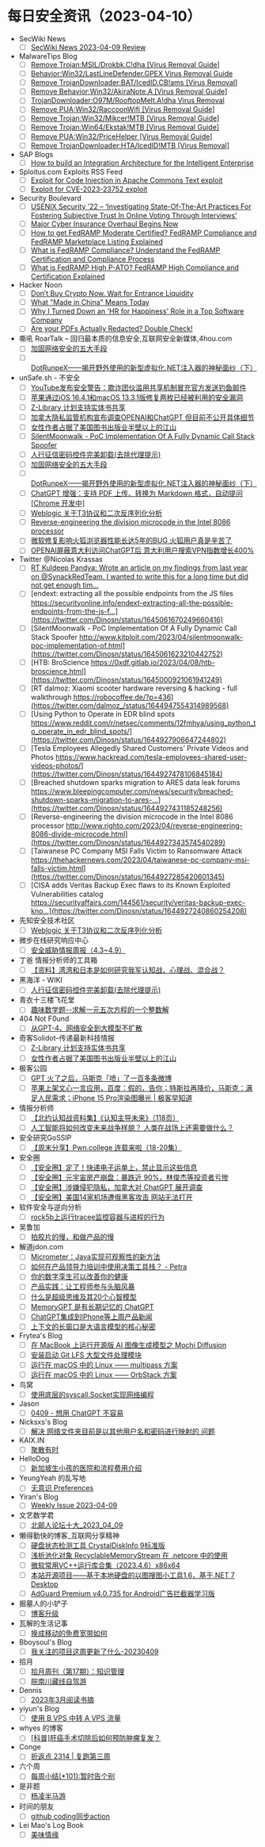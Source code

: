 # 每日安全资讯（2023-04-10）

- SecWiki News
  - [ ] [SecWiki News 2023-04-09 Review](http://www.sec-wiki.com/?2023-04-09)
- MalwareTips Blog
  - [ ] [Remove Trojan:MSIL/Drokbk.C!dha [Virus Removal Guide]](https://malwaretips.com/blogs/remove-trojanmsil-drokbk-cdha/)
  - [ ] [Behavior:Win32/LastLineDefender.GPEX Virus Removal Guide](https://malwaretips.com/blogs/behaviorwin32-lastlinedefender-gpex/)
  - [ ] [Remove TrojanDownloader:BAT/IcedID.CB!ams [Virus Removal]](https://malwaretips.com/blogs/remove-trojandownloaderbat-icedid-cbams/)
  - [ ] [Remove Behavior:Win32/AkiraNote.A [Virus Removal Guide]](https://malwaretips.com/blogs/remove-behaviorwin32-akiranote-a/)
  - [ ] [TrojanDownloader:O97M/RooftopMelt.A!dha Virus Removal](https://malwaretips.com/blogs/trojandownloadero97m-rooftopmelt-adha/)
  - [ ] [Remove PUA:Win32/RaccoonWifi [Virus Removal Guide]](https://malwaretips.com/blogs/remove-puawin32-raccoonwifi/)
  - [ ] [Remove Trojan:Win32/Mikcer!MTB [Virus Removal Guide]](https://malwaretips.com/blogs/remove-trojanwin32-mikcermtb/)
  - [ ] [Remove Trojan:Win64/Ekstak!MTB [Virus Removal Guide]](https://malwaretips.com/blogs/remove-trojanwin64-ekstakmtb/)
  - [ ] [Remove PUA:Win32/PriceHelper [Virus Removal Guide]](https://malwaretips.com/blogs/remove-puawin32-pricehelper/)
  - [ ] [Remove TrojanDownloader:HTA/IcedID!MTB [Virus Removal]](https://malwaretips.com/blogs/remove-trojandownloaderhta-icedidmtb/)
- SAP Blogs
  - [ ] [How to build an Integration Architecture for the Intelligent Enterprise](https://blogs.sap.com/2023/04/09/how-to-build-an-integration-architecture-for-the-intelligent-enterprise/)
- Sploitus.com Exploits RSS Feed
  - [ ] [Exploit for Code Injection in Apache Commons Text exploit](https://sploitus.com/exploit?id=4255AF65-1BE3-5436-98DB-31AB4A584BFB&utm_source=rss&utm_medium=rss)
  - [ ] [Exploit for CVE-2023-23752 exploit](https://sploitus.com/exploit?id=2A787775-8C03-5EC0-BFD1-8286CB37FAA4&utm_source=rss&utm_medium=rss)
- Security Boulevard
  - [ ] [USENIX Security ’22 – ‘Investigating State-Of-The-Art Practices For Fostering Subjective Trust In Online Voting Through Interviews’](https://securityboulevard.com/2023/04/usenix-security-22-investigating-state-of-the-art-practices-for-fostering-subjective-trust-in-online-voting-through-interviews/)
  - [ ] [Major Cyber Insurance Overhaul Begins Now](https://securityboulevard.com/2023/04/major-cyber-insurance-overhaul-begins-now/)
  - [ ] [How to get FedRAMP Moderate Certified? FedRAMP Compliance and FedRAMP Marketplace Listing Explained](https://securityboulevard.com/2023/04/how-to-get-fedramp-moderate-certified-fedramp-compliance-and-fedramp-marketplace-listing-explained/)
  - [ ] [What is FedRAMP Compliance? Understand the FedRAMP Certification and Compliance Process](https://securityboulevard.com/2023/04/what-is-fedramp-compliance-understand-the-fedramp-certification-and-compliance-process/)
  - [ ] [What is FedRAMP High P-ATO? FedRAMP High Compliance and Certification Explained](https://securityboulevard.com/2023/04/what-is-fedramp-high-p-ato-fedramp-high-compliance-and-certification-explained/)
- Hacker Noon
  - [ ] [Don’t Buy Crypto Now. Wait for Entrance Liquidity](https://hackernoon.com/dont-buy-crypto-now-wait-for-entrance-liquidity?source=rss)
  - [ ] [What "Made in China" Means Today](https://hackernoon.com/what-made-in-china-means-today?source=rss)
  - [ ] [Why I Turned Down an 'HR for Happiness' Role in a Top Software Company](https://hackernoon.com/why-i-turned-down-an-hr-for-happiness-role-in-a-top-software-company?source=rss)
  - [ ] [Are your PDFs Actually Redacted? Double Check!](https://hackernoon.com/are-your-pdfs-actually-redacted-double-check?source=rss)
- 嘶吼 RoarTalk – 回归最本质的信息安全,互联网安全新媒体,4hou.com
  - [ ] [加固网络安全的五大手段](https://www.4hou.com/posts/jgQW)
  - [ ] [DotRunpeX——揭开野外使用的新型虚拟化.NET注入器的神秘面纱（下）](https://www.4hou.com/posts/17xj)
- unSafe.sh - 不安全
  - [ ] [YouTube发布安全警告：欺诈团伙滥用共享机制冒充官方发送钓鱼邮件](https://buaq.net/go-157826.html)
  - [ ] [苹果通过iOS 16.4.1和macOS 13.3.1版修复两枚已经被利用的安全漏洞](https://buaq.net/go-157803.html)
  - [ ] [Z-Library 计划支持实体书共享](https://buaq.net/go-157819.html)
  - [ ] [加拿大隐私监管机构宣布调查OPENAI和ChatGPT 但目前不公开具体细节](https://buaq.net/go-157804.html)
  - [ ] [女性作者占据了美国图书出版业半壁以上的江山](https://buaq.net/go-157820.html)
  - [ ] [SilentMoonwalk - PoC Implementation Of A Fully Dynamic Call Stack Spoofer](https://buaq.net/go-157793.html)
  - [ ] [人行征信密码控件完美卸载(去除代理提示)](https://buaq.net/go-157790.html)
  - [ ] [加固网络安全的五大手段](https://buaq.net/go-157766.html)
  - [ ] [DotRunpeX——揭开野外使用的新型虚拟化.NET注入器的神秘面纱（下）](https://buaq.net/go-157767.html)
  - [ ] [ChatGPT 增强：支持 PDF 上传、转换为 Markdown 格式，自动提问[Chrome 开发中]](https://buaq.net/go-157759.html)
  - [ ] [Weblogic 关于T3协议和二次反序列化分析](https://buaq.net/go-157756.html)
  - [ ] [Reverse-engineering the division microcode in the Intel 8086 processor](https://buaq.net/go-157733.html)
  - [ ] [微软修复影响火狐浏览器性能长达5年的BUG 火狐用户真是辛苦了](https://buaq.net/go-157727.html)
  - [ ] [OPENAI屏蔽意大利访问ChatGPT后 意大利用户搜索VPN指数增长400%](https://buaq.net/go-157728.html)
- Twitter @Nicolas Krassas
  - [ ] [RT Kuldeep Pandya: Wrote an article on my findings from last year on @SynackRedTeam. I wanted to write this for a long time but did not get enough tim...](https://twitter.com/kuldeepdotexe/status/1645102485445521409)
  - [ ] [endext: extracting all the possible endpoints from the JS files https://securityonline.info/endext-extracting-all-the-possible-endpoints-from-the-js-f...](https://twitter.com/Dinosn/status/1645061670249660416)
  - [ ] [SilentMoonwalk - PoC Implementation Of A Fully Dynamic Call Stack Spoofer http://www.kitploit.com/2023/04/silentmoonwalk-poc-implementation-of.html](https://twitter.com/Dinosn/status/1645061623210442752)
  - [ ] [HTB: BroScience https://0xdf.gitlab.io/2023/04/08/htb-broscience.html](https://twitter.com/Dinosn/status/1645000921061941249)
  - [ ] [RT dalmoz: Xiaomi scooter hardware reversing & hacking - full walkthrough https://robocoffee.de/?p=436](https://twitter.com/dalmoz_/status/1644947554314989568)
  - [ ] [Using Python to Operate in EDR blind spots https://www.reddit.com/r/netsec/comments/12fmhya/using_python_to_operate_in_edr_blind_spots/](https://twitter.com/Dinosn/status/1644927906647244802)
  - [ ] [Tesla Employees Allegedly Shared Customers’ Private Videos and Photos https://www.hackread.com/tesla-employees-shared-user-videos-photos/](https://twitter.com/Dinosn/status/1644927478106845184)
  - [ ] [Breached shutdown sparks migration to ARES data leak forums https://www.bleepingcomputer.com/news/security/breached-shutdown-sparks-migration-to-ares-...](https://twitter.com/Dinosn/status/1644927431185248256)
  - [ ] [Reverse-engineering the division microcode in the Intel 8086 processor http://www.righto.com/2023/04/reverse-engineering-8086-divide-microcode.html](https://twitter.com/Dinosn/status/1644927343574540289)
  - [ ] [Taiwanese PC Company MSI Falls Victim to Ransomware Attack https://thehackernews.com/2023/04/taiwanese-pc-company-msi-falls-victim.html](https://twitter.com/Dinosn/status/1644927285420601345)
  - [ ] [CISA adds Veritas Backup Exec flaws to its Known Exploited Vulnerabilities catalog https://securityaffairs.com/144561/security/veritas-backup-exec-kno...](https://twitter.com/Dinosn/status/1644927240860254208)
- 先知安全技术社区
  - [ ] [Weblogic 关于T3协议和二次反序列化分析](https://xz.aliyun.com/t/12397)
- 微步在线研究响应中心
  - [ ] [安全威胁情报周报（4.3~4.9）](https://mp.weixin.qq.com/s?__biz=Mzg5MTc3ODY4Mw==&mid=2247500929&idx=1&sn=62e1ac45d67fbecc2a9ed6cb090f3cd2&chksm=cfcaa795f8bd2e837c05ac50eb559f376a749165e9e88ef9879f2b57168b27de8976d6c410ec&scene=58&subscene=0#rd)
- 丁爸 情报分析师的工具箱
  - [ ] [【资料】湾湾和日本是如何研究我军认知战、心理战、混合战？](https://mp.weixin.qq.com/s?__biz=MzI2MTE0NTE3Mw==&mid=2651135722&idx=1&sn=68cd59fab10cb1cb518e61a923931535&chksm=f1af69d0c6d8e0c62023cd1a09a35e8986c075e5c1bae7b25efe9bb1470dff05a605866ffc19&scene=58&subscene=0#rd)
- 黑海洋 - WIKI
  - [ ] [人行征信密码控件完美卸载(去除代理提示)](https://blog.upx8.com/3399)
- 青衣十三楼飞花堂
  - [ ] [趣味数学题--求解一元五次方程的一个整数解](https://mp.weixin.qq.com/s?__biz=MzUzMjQyMDE3Ng==&mid=2247486589&idx=1&sn=3f8d372d1e04a94829a4335d5a6ca5e6&chksm=fab2cf42cdc54654b36d5ed84c6ece68d7dc53076917f8bd32e8da3b48b9ad02fbdffd0a6f6b&scene=58&subscene=0#rd)
- 404 Not F0und
  - [ ] [从GPT-4、网络安全到大模型不扩散](https://mp.weixin.qq.com/s?__biz=MzUzNDU2NTIxOA==&mid=2247484053&idx=1&sn=e52dea55b74707663d594f5c4b7d7101&chksm=fa939a98cde4138e9678fbd750b23dbc01fe67d78f60e4f5b2774bb42d634d6618e56b770c34&scene=58&subscene=0#rd)
- 奇客Solidot–传递最新科技情报
  - [ ] [Z-Library 计划支持实体书共享](https://www.solidot.org/story?sid=74613)
  - [ ] [女性作者占据了美国图书出版业半壁以上的江山](https://www.solidot.org/story?sid=74612)
- 极客公园
  - [ ] [GPT 火了之后，马斯克「喷」了一百多条微博](https://mp.weixin.qq.com/s?__biz=MTMwNDMwODQ0MQ==&mid=2652989514&idx=1&sn=e8d99b554e53232ca4aaf23071cb20e6&chksm=7e5415fc49239cea182c26584982411e0cc201f2aa4d9203bb736d296c4ae4af9a0f40716b03&scene=58&subscene=0#rd)
  - [ ] [苹果上架文心一言应用，百度：假的，告你；特斯拉再降价，马斯克：满足人民需求；iPhone 15 Pro渲染图曝光 | 极客早知道](https://mp.weixin.qq.com/s?__biz=MTMwNDMwODQ0MQ==&mid=2652989493&idx=1&sn=8c025d2d83232831ca51218db3a953bf&chksm=7e54158349239c956b4b6fa44203c206e6a71015824240bdecc80c7e314242b547ab01b7d4eb&scene=58&subscene=0#rd)
- 情报分析师
  - [ ] [【北约认知战资料集】《认知主导未来》（118页）](https://mp.weixin.qq.com/s?__biz=MzA3Mjc1MTkwOA==&mid=2650527207&idx=1&sn=741ec04f17838c1cc58eaadc3ba8bcc9&chksm=8716fbacb06172bad82936d74e31b805dd926865c955a17b81a0d7b6218685a58dda441bfd74&scene=58&subscene=0#rd)
  - [ ] [人工智能将如何改变未来战争样貌？ 人类在战场上还需要做什么？](https://mp.weixin.qq.com/s?__biz=MzA3Mjc1MTkwOA==&mid=2650527207&idx=2&sn=ed737a0ba8c97c8ee38221227fb21104&chksm=8716fbacb06172ba040afe2c4612a6160ee4f8ce4cd7c20c3f7ae95625e783dd2d883c84ffdb&scene=58&subscene=0#rd)
- 安全研究GoSSIP
  - [ ] [【周末分享】Pwn.college 连载来啦（18-20集）](https://mp.weixin.qq.com/s?__biz=Mzg5ODUxMzg0Ng==&mid=2247494828&idx=1&sn=4165f78fd3451f41511a5fa241ce85fc&chksm=c063c275f7144b63b2c1a0a9bfc61f86f48697daa47ba252dbadce3b240fb0ec3062b62186b9&scene=58&subscene=0#rd)
- 安全圈
  - [ ] [【安全圈】定了！快递电子运单上，禁止显示这些信息](https://mp.weixin.qq.com/s?__biz=MzIzMzE4NDU1OQ==&mid=2652032250&idx=1&sn=554c3555795c0f126888bb3e9c7ab7e5&chksm=f36fe0bac41869ac7252eb76948a5e28fd7fda7d61c81ef1ccf7ff06eb7e3d497c0ea990a6f7&scene=58&subscene=0#rd)
  - [ ] [【安全圈】元宇宙房产崩盘：暴跌近 90%，林俊杰等投资者亏惨](https://mp.weixin.qq.com/s?__biz=MzIzMzE4NDU1OQ==&mid=2652032250&idx=2&sn=e1e5fd69402656a4955df1d9f78e66bb&chksm=f36fe0bac41869acc85b2d4d1fbf0cef155ea66f723ba1f6569e81e9bc6352515a69c197881e&scene=58&subscene=0#rd)
  - [ ] [【安全圈】涉嫌侵犯隐私，加拿大对 ChatGPT 展开调查](https://mp.weixin.qq.com/s?__biz=MzIzMzE4NDU1OQ==&mid=2652032250&idx=3&sn=82807765c9d9b8a00bf74eeda0a28025&chksm=f36fe0bac41869ac527fa35aef6cc4b55eb0912dd8c5b7c9c3da8484c7157f31ec26b2118529&scene=58&subscene=0#rd)
  - [ ] [【安全圈】美国14家机场遭俄黑客攻击 网站无法打开](https://mp.weixin.qq.com/s?__biz=MzIzMzE4NDU1OQ==&mid=2652032250&idx=4&sn=0558d4e7e22e099ad4c5d83e5f19bd4c&chksm=f36fe0bac41869ac64256b88b47228aaae8e14412b92fd774ea3cdb2e68d7e811fc0e7c665f2&scene=58&subscene=0#rd)
- 软件安全与逆向分析
  - [ ] [rock5b上运行tracee监控容器与进程的行为](https://mp.weixin.qq.com/s?__biz=MzU3MTY5MzQxMA==&mid=2247484195&idx=1&sn=4146d20af7ddd1dc2c50c1133c8f3903&chksm=fcdd032ecbaa8a38bdee30c5825aaca01d081447120c6c751029b103fead03c208b2a83c084d&scene=58&subscene=0#rd)
- 吴鲁加
  - [ ] [​拍胶片的慢，和做产品的慢](https://mp.weixin.qq.com/s?__biz=Mzg5NDY4ODM1MA==&mid=2247484395&idx=1&sn=aefc8ccc658eedf66f3b23d2f4d5c550&chksm=c01a8edaf76d07cc9f086ff540772f5b752d5b5f5dc502b0ee2a9d2d615681fbe20c17a1c5bf&scene=58&subscene=0#rd)
- 解道jdon.com
  - [ ] [​​​​​​​Micrometer：Java实现可观察性的新方法](https://www.jdon.com/65932.html)
  - [ ] [如何在产品领导力培训中使用决策工具栈？ - Petra](https://www.jdon.com/65931.html)
  - [ ] [你的数字孪生可以改善你的健康](https://www.jdon.com/65930.html)
  - [ ] [产品实践：让工程师参与头脑风暴](https://www.jdon.com/65929.html)
  - [ ] [什么是超级思维及其20个心智模型](https://www.jdon.com/65928.html)
  - [ ] [MemoryGPT 是有长期记忆的 ChatGPT](https://www.jdon.com/65927.html)
  - [ ] [ChatGPT集成到IPhone等上周产品新闻](https://www.jdon.com/65926.html)
  - [ ] [上下文的长窗口是大语言模型的核心秘密](https://www.jdon.com/65917.html)
- Frytea's Blog
  - [ ] [在 MacBook 上运行开源版 AI 图像生成模型之 Mochi Diffusion](https://blog.frytea.com/archives/778/)
  - [ ] [安装启动 Git LFS 大型文件处理模块](https://blog.frytea.com/archives/777/)
  - [ ] [运行在 macOS 中的 Linux —— multipass 方案](https://blog.frytea.com/archives/773/)
  - [ ] [运行在 macOS 中的 Linux —— OrbStack 方案](https://blog.frytea.com/archives/772/)
- 鸟窝
  - [ ] [使用底层的syscall.Socket实现网络编程](https://colobu.com/2023/04/09/use-syscall-Socket-in-go/)
- Jason
  - [ ] [0409 - 想用 ChatGPT 不容易](https://atjason.com/daily/2023-04-09.html)
- Nicksxs's Blog
  - [ ] [解决 网络文件夹目前是以其他用户名和密码进行映射的 问题](https://nicksxs.me/2023/04/09/%E8%A7%A3%E5%86%B3-%E7%BD%91%E7%BB%9C%E6%96%87%E4%BB%B6%E5%A4%B9%E7%9B%AE%E5%89%8D%E6%98%AF%E4%BB%A5%E5%85%B6%E4%BB%96%E7%94%A8%E6%88%B7%E5%90%8D%E5%92%8C%E5%AF%86%E7%A0%81%E8%BF%9B%E8%A1%8C%E6%98%A0%E5%B0%84%E7%9A%84/)
- KAIX.IN
  - [ ] [聚散有时](https://kaix.in/2023/0409-take-care/)
- HelloDog
  - [ ] [新加坡生小孩的医院和流程费用介绍](https://wsgzao.github.io/post/singapore-pregnancy/)
- YeungYeah 的乱写地
  - [ ] [无意识 Preferences](https://scottyeung.top/2023/unconscious-preference/)
- Yiran's Blog
  - [ ] [Weekly Issue 2023-04-09](https://zdyxry.github.io/2023/04/09/Weekly-Issue-2023-04-09/)
- 文艺数学君
  - [ ] [北邮人论坛十大_2023_04_09](https://mathpretty.com/15823.html)
- 懒得勤快的博客_互联网分享精神
  - [ ] [硬盘状态检测工具 CrystalDiskInfo 9标准版](https://masuit.com/1377)
  - [ ] [浅析池化对象 RecyclableMemoryStream 在 .netcore 中的使用](https://masuit.com/2153)
  - [ ] [微软常用VC++运行库合集（2023.4.6）x86x64](https://masuit.com/1254)
  - [ ] [本站开源项目——基于本地硬盘的以图搜图小工具1.6，基于.NET 7 Desktop](https://masuit.com/2184)
  - [ ] [AdGuard Premium v4.0.735 for Android广告拦截器学习版](https://masuit.com/1591)
- 掘墓人的小铲子
  - [ ] [博客升级](https://juemuren4449.com/archives/blog-update-to-161)
- 瓦解的生活记事
  - [ ] [换成移动的免费宽带如何](https://hin.cool/posts/changetocmcc.html)
- Bboysoul's Blog
  - [ ] [我关注的项目这周更新了什么-20230409](https://www.bboy.app/2023/04/09/%E6%88%91%E5%85%B3%E6%B3%A8%E7%9A%84%E9%A1%B9%E7%9B%AE%E8%BF%99%E5%91%A8%E6%9B%B4%E6%96%B0%E4%BA%86%E4%BB%80%E4%B9%88-20230409/)
- 拾月
  - [ ] [拾月周刊（第17期）：知识管理](https://www.skyue.com/23041007.html)
  - [ ] [皖南川藏线自驾游](https://www.skyue.com/23040910.html)
- Dennis
  - [ ] [2023年3月阅读书摘](https://www.domon.cn/2023-3yue-yue-du-shu-zhai/)
- yiyun's Blog
  - [ ] [使用 B VPS 中转 A VPS 流量](https://moeci.com/posts/2023/04/%E4%BD%BF%E7%94%A8-b-vps-%E4%B8%AD%E8%BD%AC-a-vps-%E6%B5%81%E9%87%8F-note/)
- whyes 的博客
  - [ ] [[科普]肝癌手术切除后如何预防肿瘤复发？](http://whyes.org/2023/topatient-hcc-adjuvant-tx)
- Conge
  - [ ] [折返点 2314 | 复跑第三周](https://conge.livingwithfcs.org/2023/04/09/ReturnPoint-training-03/)
- 六个周
  - [ ] [每周小结(*101):暂时告个别](https://blog.liugezhou.online/202314-No101/)
- 是非题
  - [ ] [杨凌半马游](https://www.shifeiti.com/blog/2023-04-09/)
- 时间的朋友
  - [ ] [github coding同步action](/posts/2023/04/github-coding-sync-workflow/)
- Lei Mao's Log Book
  - [ ] [美味情缘](https://leimao.github.io/essay/%E7%BE%8E%E5%91%B3%E6%83%85%E7%BC%98/)
